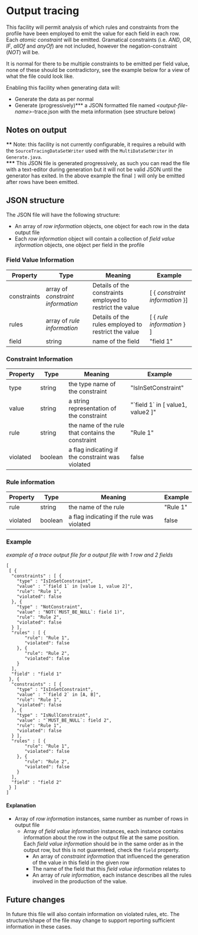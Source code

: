 # Output tracing

This facility will permit analysis of which rules and constraints from the profile have been employed to emit the value for each field in each row. Each _atomic constraint_ will be emitted. Gramatical constraints (i.e. _AND_, _OR_, _IF_, _allOf_ and _anyOf_) are not included, however the negation-constraint (_NOT_) will be.

It is normal for there to be multiple constraints to be emitted per field value, none of these should be contradictory, see the example below for a view of what the file could look like.

Enabling this facility when generating data will:
* Generate the data as per normal
* Generate (progressively)*** a JSON formatted file named _&lt;output-file-name&gt;_-trace.json with the meta information (see structure below)

## Notes on output
__\*\*__ Note: this facility is not currently configurable, it requires a rebuild with the `SourceTracingDataSetWriter` used with the `MultiDataSetWriter` in  `Generate.java`.   
__\*\*\*__ This JSON file is generated progressively, as such you can read the file with a text-editor during generation but it will not be valid JSON until the generator has exited. In the above example the final `]` will only be emitted after rows have been emitted.

## JSON structure
The JSON file will have the following structure:
* An array of _row information_ objects, one object for each row in the data output file
* Each _row information_ object will contain a collection of _field value information_ objects, one object per field in the profile

### Field Value Information
| Property | Type | Meaning | Example |
| ---- | ---- | ---- | ---- |
| constraints | array of _constraint information_ | Details of the constraints employed to restrict the value | [ { _constraint information_ }] |
| rules | array of _rule information_ | Details of the rules employed to restrict the value | [ { _rule information_ } ] |
| field | string | name of the field | "field 1" |

### Constraint Information
| Property | Type | Meaning | Example | 
| ---- | ---- | ---- | ---- |
| type | string | the type name of the constraint | "IsInSetConstraint" |
| value | string | a string representation of the constraint | "\`field 1\` in [ value1, value2 ]" |
| rule | string | the name of the rule that contains the constraint | "Rule 1" |
| violated | boolean | a flag indicating if the constraint was violated | false |

### Rule information
| Property | Type | Meaning | Example | 
| ---- | ---- | ---- | ---- |
| rule | string | the name of the rule | "Rule 1" |
| violated | boolean | a flag indicating if the rule was violated | false |

### Example

_example of a trace output file for a output file with 1 row and 2 fields_
```
[
 [ {
  "constraints" : [ {
    "type" : "IsInSetConstraint",
    "value" : "`field 1` in [value 1, value 2]",
    "rule": "Rule 1",
    "violated": false
  }, {
    "type" : "NotConstraint",
    "value" : "NOT(`MUST_BE_NULL`: field 1)",
    "rule": "Rule 2",
    "violated": false
  } ],
  "rules" : [ {
       "rule": "Rule 1",
       "violated": false
    }, {
       "rule": "Rule 2",
       "violated": false
    }
  ],
  "field" : "field 1"
 }, {
  "constraints" : [ {
    "type" : "IsInSetConstraint",
    "value" : "`field 2` in [A, B]",
    "rule": "Rule 1",
    "violated": false
  }, {
    "type" : "IsNullConstraint",
    "value" : "`MUST_BE_NULL`: field 2",
    "rule": "Rule 1",
    "violated": false
  } ],
  "rules" : [ {
       "rule": "Rule 1",
       "violated": false
    }, {
       "rule": "Rule 2",
       "violated": false
    }
  ],
  "field" : "field 2"
 } ]
]
```

#### Explanation
* Array of _row information_ instances, same number as number of rows in output file
  * Array of _field value information_ instances, each instance contains information about the row in the output file at the same position. Each _field value information_ should be in the same order as in the output row, but this is not guarenteed, check the `field` property.
    * An array of _constraint information_ that influenced the generation of the value in this field in the given row
    * The name of the field that this _field value information_ relates to
    * An array of _rule information_, each instance describes all the rules involved in the production of the value.

## Future changes
In future this file will also contain information on violated rules, etc. The structure/shape of the file may change to support reporting sufficient information in these cases.